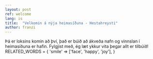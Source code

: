 ```yaml
---
layout: post
ref: welcome
lang: is
title:  "Velkomin á nýja heimasíðuna - Hestahreysti"
author: franzi
---
```


Þá er loksins komin að því, það er búið að ákveða nafn og vinnslan í heimasíðuna er hafin. Fylgjist með, ég læt ykkur vita þegar allt er tilbúið! 
RELATED_WORDS = {
  'smile' => ['face', 'happy', 'joy'],
}
